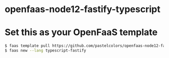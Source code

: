 # openfaas-node12-fastify-typescript

# Set this as your OpenFaaS template

```bash
$ faas template pull https://github.com/pastelcolors/openfaas-node12-fastify-typescript
$ faas new --lang typescript-fastify
```
